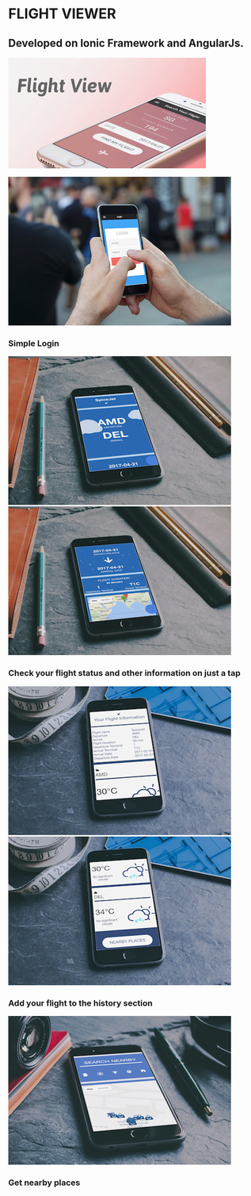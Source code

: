 # FLIGHT VIEWER

## Developed on Ionic Framework and AngularJs.


![pageres](screenshots/cover.png "Main")

![pageres](screenshots/login.jpg "login")
### Simple Login


![alt text](screenshots/details1.jpg "Main")![alt text](screenshots/details2.jpg "Main")
### Check your flight status and other information on just a tap


![alt text](screenshots/info1.jpg "Main")![alt text](screenshots/info2.jpg "Main")
### Add your flight to the history section


![alt text](screenshots/nearby.jpg "nearby")
### Get nearby places 


